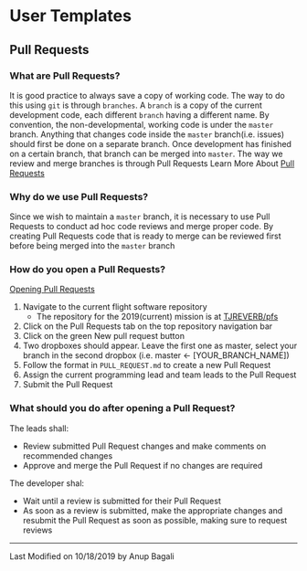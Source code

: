 # User Templates
## Pull Requests

### What are Pull Requests?
It is good practice to always save a copy of working code. The way to do this using `git` is through `branches`. A `branch` is a copy of the current development code, each different `branch` having a different name. By convention, the non-developmental, working code is under the `master` branch. Anything that changes code inside the `master` branch(i.e. issues) should first be done on a separate branch. Once development has finished on a certain branch, that branch can be merged into `master`. The way we review and merge branches is through Pull Requests
Learn More About [Pull Requests](https://help.github.com/en/articles/about-pull-requests)

### Why do we use Pull Requests?
Since we wish to maintain a `master` branch, it is necessary to use Pull Requests to conduct ad hoc code reviews and merge proper code. By creating Pull Requests code that is ready to merge can be reviewed first before being merged into the `master` branch

### How do you open a Pull Requests?
[Opening Pull Requests](https://help.github.com/en/articles/creating-a-pull-request)
1. Navigate to the current flight software repository
	* The repository for the 2019(current) mission is at [TJREVERB/pfs](https://github.com/TJREVERB/pfs)
2. Click on the Pull Requests tab on the top repository navigation bar
3. Click on the green New pull request button
4. Two dropboxes should appear. Leave the first one as master, select your branch in the second dropbox
(i.e. master <- [YOUR_BRANCH_NAME])
5. Follow the format in `PULL_REQUEST.md` to create a new Pull Request
6. Assign the current programming lead and team leads to the Pull Request
7. Submit the Pull Request

### What should you do after opening a Pull Request?
The leads shall:
* Review submitted Pull Request changes and make comments on recommended changes
* Approve and merge the Pull Request if no changes are required

The developer shal:
* Wait until a review is submitted for their Pull Request
* As soon as a review is submitted, make the appropriate changes and resubmit the Pull Request as soon as possible, making sure to request reviews


---
Last Modified on 10/18/2019 by Anup Bagali
